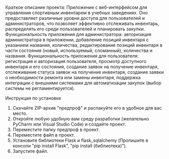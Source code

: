 Краткое описание проекта: Приложение с веб-интерфейсом для управления спортивным инвентарем в учебных заведениях. Оно предоставляет различные уровни доступа для пользователей и администраторов, что позволяет эффективно отслеживать 
инвентарь, распределять его среди пользователей и планировать закупки. Функциональность приложения для администратора: авторизация администратора в приложении, добавление позиций инвентаря с указанием названия, количества, редактирование 
позиций инвентаря в части состояния (новый, используемый, сломанный), количества и названия. Функциональность приложения для пользователя: регистрация и авторизация пользователя, просмотр доступного инвентаря и его состояния, создание 
заявок на получение инвентаря, отслеживание статуса заявок на получение инвентаря, создание заявки о необходимости ремонта или замены инвентаря, поддержка интеграции с внешними системами для автоматизации закупок (выбор системы не 
регламентируется).

Инструкция по установке
  1. Скачайте ZIP-архив "предпроф" и распакуйте его в удобное для вас место.
  2. Откройте любую удобную вам среду разработки (желательно PyCharm или Visual Studio Code) и создайте проект.
  3. Переместите папку предпроф в проект.
  4. Переместите файл в проект.
  5. Установите библиотеки Flask и flask_sqlalchemy (Пропишите в консоли "pip install Flask", "pip install (библиотека)").
  6. Запустите файл.
